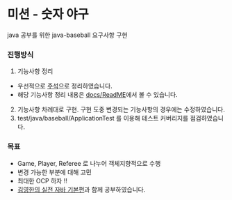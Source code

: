 # 미션 - 숫자 야구
java 공부를 위한 java-baseball 요구사항 구현

### 진행방식
1. 기능사항 정리
- 우선적으로 [주석](https://github.com/Youngseo-Jeon0313/java-baseball/commit/2bc652e00b93c2635c5d62d43e59ff442847eea3)으로 정리하였습니다.      
- 해당 기능사항 정리 내용은 [docs/ReadME](https://github.com/Youngseo-Jeon0313/java-baseball/blob/main/docs/README.md)에서 볼 수 있습니다.
2. 기능사항 차례대로 구현. 구현 도중 변경되는 기능사항의 경우에는 수정하였습니다.
3. test/java/baseball/ApplicationTest 를 이용해 테스트 커버리지를 점검하였습니다.

### 목표
- Game, Player, Referee 로 나누어 객체지향적으로 수행
- 변경 가능한 부분에 대해 고민
- 최대한 OCP 하자 !! 
- [김영한의 실전 자바 기본편](https://www.inflearn.com/course/%EA%B9%80%EC%98%81%ED%95%9C%EC%9D%98-%EC%8B%A4%EC%A0%84-%EC%9E%90%EB%B0%94-%EA%B8%B0%EB%B3%B8%ED%8E%B8)과 함께 공부하였습니다.